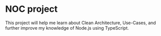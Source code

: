 # NOC project

This project will help me learn about Clean Architecture, Use-Cases, and further improve my knowledge of Node.js using TypeScript.


